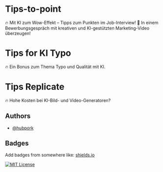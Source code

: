 
# Tips-to-point

🔥 Mit KI zum Wow-Effekt – Tipps zum Punkten im Job-Interview! 🎯
In einem Bewerbungsgespräch mit kreativen und KI-gestützten Marketing-Video überzeugen!

# Tips for KI Typo

🔥 Ein Bonus zum Thema Typo und Qualit&auml;t mit KI.


# Tips Replicate

🔥 Hohe Kosten bei KI-Bild- und Video-Generatoren?

## Authors

- [@hubpork](https://github.com/hubpork/)


## Badges

Add badges from somewhere like: [shields.io](https://shields.io/)

[![MIT License](https://img.shields.io/badge/License-MIT-green.svg)](https://choosealicense.com/licenses/mit/)
